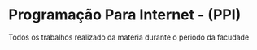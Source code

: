 # Programação Para Internet - (PPI)
 Todos os trabalhos realizado da materia durante o periodo da facudade
